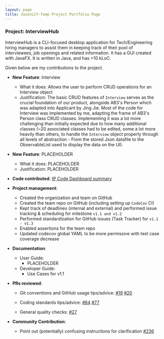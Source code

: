 ```yaml
---
layout: page
title: JasonLCY-Temp Project Portfolio Page
---
```


### Project: InterviewHub

InterviewHub is a CLI-focused desktop application for Tech/Engineering hiring managers to assist them
in keeping track of their pool of interviewees, job openings and related information.
It has a GUI created with JavaFX. It is written in Java, and has >10 kLoC.

Given below are my contributions to the project.

* **New Feature**: Interview
  * What it does: Allows the user to perform CRUD operations for an Interview object
  * Justification: The basic CRUD features of `Interview` serves as the crucial foundation of our product,
alongside AB3's Person which was adapted into Applicant by Jing Jie. Most of the code for Interview was implemented by me,
adapting the frame of AB3's Person class CRUD classes. Implementing it was a lot more challenging than initially expected
due to how many additional classes (~20 associated classes had to be edited, some a lot more heavily than others, 
to handle the `Interview` object properly through all levels of abstraction - From the stored Json datafile to the ObservableList
used to display the data on the UI).

* **New Feature**: PLACEHOLDER
  * What it does: PLACEHOLDER
  * Justification: PLACEHOLDER


* **Code contributed**: [tP Code Dashboard summary](https://nus-cs2103-ay2324s1.github.io/tp-dashboard/?search=&sort=groupTitle&sortWithin=title&timeframe=commit&mergegroup=&groupSelect=groupByRepos&breakdown=true&checkedFileTypes=docs~functional-code~test-code&since=2023-09-22&tabOpen=true&tabType=authorship&tabAuthor=JasonLCY-Temp&tabRepo=AY2324S1-CS2103T-T11-2%2Ftp%5Bmaster%5D&authorshipIsMergeGroup=false&authorshipFileTypes=docs~functional-code~test-code&authorshipIsBinaryFileTypeChecked=false&authorshipIsIgnoredFilesChecked=false)


* **Project management**:
  * Created the organization and team on GitHub
  * Created the team repo on GitHub (including setting up `CodeCov` CI)
  * Kept track of deadlines (internal and external) and performed issue tracking & scheduling for milestone `v1.1 and v1.2`
  * Performed standardization for GitHub issues (Task Tracker) for `v1.1 - v1.3`
  * Enabled assertions for the team repo
  * Updated codecov global YAML to be more permissive with test case coverage decrease


* **Documentation**:
  * User Guide:
    * PLACEHOLDER
  * Developer Guide:
    * Use Cases for v1.1


* **PRs reviewed**:
  * Git conventions and GitHub usage tips/advice: 
    [#19](https://github.com/AY2324S1-CS2103T-T11-2/tp/pull/19)
    [#20](https://github.com/AY2324S1-CS2103T-T11-2/tp/pull/20)

  * Coding standards tips/advice:
    [#64](https://github.com/AY2324S1-CS2103T-T11-2/tp/pull/64)
    [#77](https://github.com/AY2324S1-CS2103T-T11-2/tp/pull/77)

  * General quality checks: 
    [#27](https://github.com/AY2324S1-CS2103T-T11-2/tp/pull/27)


* **Community Contribution**:
  * Point out (potentially) confusing instructions for clarification 
    [#236](https://github.com/nus-cs2103-AY2324S1/forum/issues/236)